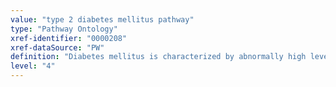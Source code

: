 ```yaml
---
value: "type 2 diabetes mellitus pathway"
type: "Pathway Ontology"
xref-identifier: "0000208"
xref-dataSource: "PW"
definition: "Diabetes mellitus is characterized by abnormally high levels of glucose in the blood. Hereditary and environmental factors are likely contributors but the exact mechanisms are not well understood. Type 2 diabetes mellitus, characterized by insulin resistance, involves alterations in insulin secretion and signaling and impaired glucose homeostasis pathways."
level: "4"
---
```

